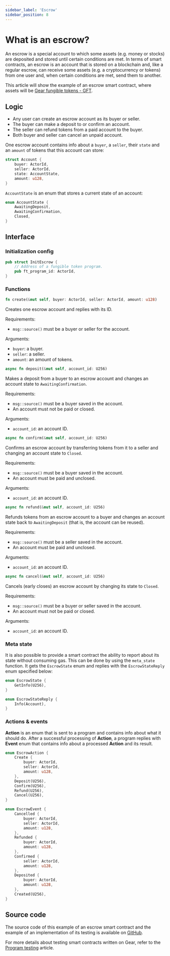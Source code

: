 ```yaml
---
sidebar_label: 'Escrow'
sidebar_position: 8
---
```


# What is an escrow?
An escrow is a special account to which some assets (e.g. money or stocks) are deposited and stored until certain conditions are met. In terms of smart contracts, an escrow is an account that is stored on a blockchain and, like a regular escrow, can receive some assets (e.g. a cryptocurrency or tokens) from one user and, when certain conditions are met, send them to another.

This article will show the example of an escrow smart contract, where assets will be [Gear fungible tokens - GFT](/examples/gft-20).

## Logic
* Any user can create an escrow account as its buyer or seller.
* The buyer can make a deposit to or confirm an account.
* The seller can refund tokens from a paid account to the buyer.
* Both buyer and seller can cancel an unpaid account.

One escrow account contains info about a `buyer`, a `seller`, their `state` and an `amount` of tokens that this account can store:

```rust
struct Account {
    buyer: ActorId,
    seller: ActorId,
    state: AccountState,
    amount: u128,
}
```

`AccountState` is an enum that stores a current state of an account:
```rust
enum AccountState {
    AwaitingDeposit,
    AwaitingConfirmation,
    Closed,
}
```

## Interface
### Initialization config
```rust
pub struct InitEscrow {
    // Address of a fungible token program.
    pub ft_program_id: ActorId,
}
```

### Functions
```rust
fn create(&mut self, buyer: ActorId, seller: ActorId, amount: u128)
```
Creates one escrow account and replies with its ID.

Requirements:
* `msg::source()` must be a buyer or seller for the account.

Arguments:
* `buyer`: a buyer.
* `seller`: a seller.
* `amount`: an amount of tokens.

```rust
async fn deposit(&mut self, account_id: U256)
```
Makes a deposit from a buyer to an escrow account
and changes an account state to `AwaitingConfirmation`.

Requirements:
* `msg::source()` must be a buyer saved in the account.
* An account must not be paid or closed.

Arguments:
* `account_id`: an account ID.

```rust
async fn confirm(&mut self, account_id: U256)
```
Confirms an escrow account by transferring tokens from it
to a seller and changing an account state to `Closed`.

Requirements:
* `msg::source()` must be a buyer saved in the account.
* An account must be paid and unclosed.

Arguments:
* `account_id`: an account ID.

```rust
async fn refund(&mut self, account_id: U256)
```
Refunds tokens from an escrow account to a buyer
and changes an account state back to `AwaitingDeposit`
(that is, the account can be reused).

Requirements:
* `msg::source()` must be a seller saved in the account.
* An account must be paid and unclosed.

Arguments:
* `account_id`: an account ID.

```rust
async fn cancel(&mut self, account_id: U256)
```
Cancels (early closes) an escrow account by changing its state to `Closed`.

Requirements:
* `msg::source()` must be a buyer or seller saved in the account.
* An account must not be paid or closed.

Arguments:
* `account_id`: an account ID.

### Meta state
It is also possible to provide a smart contract the ability to report about its state without consuming gas. This can be done by using the `meta_state` function. It gets the `EscrowState` enum and replies with the `EscrowStateReply` enum specified below:
```rust
enum EscrowState {
    GetInfo(U256),
}
```

```rust
enum EscrowStateReply {
    Info(Account),
}
```

### Actions & events
**Action** is an enum that is sent to a program and contains info about what it should do. After a successful processing of **Action**, a program replies with **Event** enum that contains info about a processed **Action** and its result.

```rust
enum EscrowAction {
    Create {
        buyer: ActorId,
        seller: ActorId,
        amount: u128,
    },
    Deposit(U256),
    Confirm(U256),
    Refund(U256),
    Cancel(U256),
}
```

```rust
enum EscrowEvent {
    Cancelled {
        buyer: ActorId,
        seller: ActorId,
        amount: u128,
    },
    Refunded {
        buyer: ActorId,
        amount: u128,
    },
    Confirmed {
        seller: ActorId,
        amount: u128,
    },
    Deposited {
        buyer: ActorId,
        amount: u128,
    },
    Created(U256),
}
```

## Source code
The source code of this example of an escrow smart contract and the example of an implementation of its testing is available on [GitHub](https://github.com/gear-tech/apps/blob/master/escrow).

For more details about testing smart contracts written on Gear, refer to the [Program testing](/developing-contracts/testing) article.
